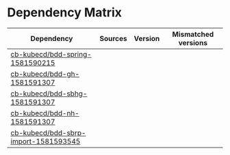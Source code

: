 # Dependency Matrix

Dependency | Sources | Version | Mismatched versions
---------- | ------- | ------- | -------------------
[cb-kubecd/bdd-spring-1581590215](https://github.com/cb-kubecd/bdd-spring-1581590215.git) |  | []() | 
[cb-kubecd/bdd-gh-1581591307](https://github.com/cb-kubecd/bdd-gh-1581591307.git) |  | []() | 
[cb-kubecd/bdd-sbhg-1581591307](https://github.com/cb-kubecd/bdd-sbhg-1581591307.git) |  | []() | 
[cb-kubecd/bdd-nh-1581591307](https://github.com/cb-kubecd/bdd-nh-1581591307.git) |  | []() | 
[cb-kubecd/bdd-sbrp-import-1581593545](https://github.com/cb-kubecd/bdd-sbrp-import-1581593545.git) |  | []() | 
